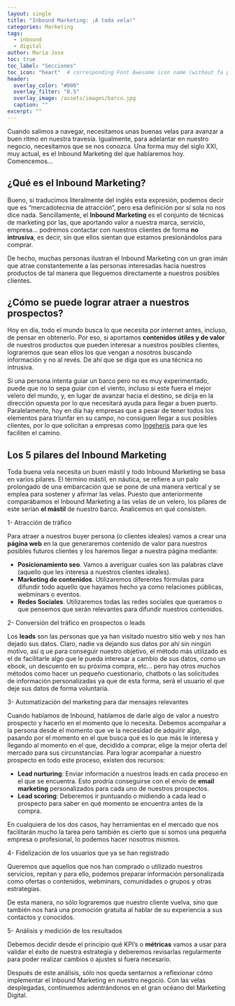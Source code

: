 ```yaml
---
layout: single
title: "Inbound Marketing: ¡A toda vela!"
categories: Marketing
tags:
  - inbound
  - digital
author: Maria Jose
toc: true
toc_label: "Secciones"
toc_icon: "heart"  # corresponding Font Awesome icon name (without fa prefix)
header:
  overlay_color: "#000"
  overlay_filter: "0.5"
  overlay_image: /assets/images/barco.jpg
  caption: ""
excerpt: ""
---
```


Cuando salimos a navegar, necesitamos unas buenas velas para avanzar a buen ritmo en nuestra travesía. Igualmente, para adelantar en nuestro negocio, necesitamos que se nos conozca. Una forma muy del siglo XXI, muy actual, es el Inbound Marketing del que hablaremos hoy. Comencemos...

## ¿Qué es el Inbound Marketing? 

Bueno, si traducimos literalmente del inglés esta expresión, podemos decir que es “mercadotecnia de atracción”, pero esa definición por sí sola no nos dice nada. Sencillamente, el **Inbound Marketing** es el conjunto de técnicas de marketing por las, que aportando valor a nuestra marca, servicio, empresa… podremos contactar con nuestros clientes de forma **no intrusiva**, es decir, sin que ellos sientan que estamos presionándolos para comprar.

De hecho, muchas personas ilustran el Inbound Marketing con un gran imán que atrae constantemente a las personas interesadas hacia nuestros productos de tal manera que lleguemos directamente a nuestros posibles clientes.

## ¿Cómo se puede lograr atraer a nuestros prospectos? 

Hoy en día, todo el mundo busca lo que necesita por internet antes, incluso, de pensar en obtenerlo. Por eso, si aportamos **contenidos útiles y de valor** de nuestros productos que pueden interesar a nuestros posibles clientes, lograremos que sean ellos los que vengan a nosotros buscando información y no al revés. De ahí que se diga que es una técnica no intrusiva.

Si una persona intenta guiar un barco pero no es muy experimentado, puede que no lo sepa guiar con el viento, incluso si este fuera el mejor velero del mundo, y, en lugar de avanzar hacia el destino, se dirija en la dirección opuesta por lo que necesitará ayuda para llegar a buen puerto. Paralelamente, hoy en día hay empresas que a pesar de tener todos los elementos para triunfar en su campo, no consiguen llegar a sus posibles clientes, por lo que solicitan a empresas como [Ingeheris](http://ingeheris.com) para que les faciliten el camino. 


## Los 5 pilares del Inbound Marketing

Toda buena vela necesita un buen mástil  y todo Inbound Marketing se basa en varios pilares. El término mástil, en náutica, se refiere a un palo prolongado de una embarcación que se pone de una manera vertical y se emplea para sostener y afirmar las velas.  Puesto que anteriormente comparábamos el Inbound Marketing a las velas de un velero, los pilares de este serían **el mástil** de nuestro barco. Analicemos en qué consisten.

1- Atracción de tráfico

Para atraer a nuestros buyer persona (o clientes ideales) vamos a crear una **página web** en la que generaremos contenido de valor para nuestros posibles futuros clientes y los haremos llegar a nuestra página mediante:

- **Posicionamiento seo**. Vamos a averiguar cuales son las palabras clave (aquello que les interesa a nuestros clientes ideales).
- **Marketing de contenidos**. Utilizaremos diferentes fórmulas para difundir todo aquello que hayamos hecho ya como relaciones públicas, webminars o eventos.
- **Redes Sociales**. Utilizaremos todas las redes sociales que queramos o que pensemos que serán relevantes para difundir nuestros contenidos.

2- Conversión del tráfico en prospectos o leads

Los **leads** son las personas que ya han visitado nuestro sitio web y nos han dejado sus datos. Claro, nadie va dejando sus datos por ahí sin ningún motivo, así q	ue para conseguir nuestro objetivo, el método más utilizado es el de facilitarle algo que le pueda interesar a cambio de sus datos, como un ebook, un descuento en su próxima compra, etc... pero hay otros muchos métodos como hacer un pequeño cuestionario,  chatbots o las solicitudes de información personalizadas ya que de esta forma, será el usuario el que deje sus datos de forma voluntaria.

3- Automatización del marketing para dar mensajes relevantes

Cuando hablamos de Inbound, hablamos de darle algo de valor a nuestro prospecto y hacerlo en el momento que lo necesita. Debemos acompañar a la persona desde el momento que ve la necesidad de adquirir algo, pasando por el momento en el que busca qué es lo que más le interesa y llegando al momento en el que, decidido a comprar, elige la mejor oferta del mercado para sus circunstancias. Para lograr acompañar a nuestro prospecto en todo este proceso, existen dos recursos:

- **Lead nurturing**: Enviar información a nuestros leads en cada proceso en el que se encuentra. Esto prodría conseguirse con el envío de **email marketing** personalizados para cada uno de nuestros prospectos.
- **Lead scoring**: Deberemos ir puntuando o midiendo a cada lead o prospecto para saber en qué momento se encuentra antes de la compra.

En cualquiera de los dos casos, hay herramientas en el mercado que nos facilitarán mucho la tarea pero también es cierto que si somos una pequeña empresa o profesional, lo podemos hacer nosotros mismos.

4- Fidelización de los usuarios que ya se han registrado

Queremos que aquellos que nos han comprado o utilizado nuestros servicios, repitan y para ello, podemos preparar información personalizada como ofertas o contenidos, webminars, comunidades o grupos y otras estrategias.

De esta manera, no sólo lograremos que nuestro cliente vuelva, sino que también nos hará una promoción gratuita al hablar de su experiencia a sus contactos y conocidos.

5- Análisis y medición de los resultados

Debemos decidir desde el principio qué KPI’s o **métricas** vamos a usar para validar el éxito de nuestra estrategia y deberemos revisarlas regularmente para poder realizar cambios o ajustes si fuera necesario.


Después de este análisis, sólo nos queda sentarnos a reflexionar cómo implementar el Inbound Marketing en nuestro negocio. Con las velas desplegadas, continuemos adentrándonos en el gran océano del Marketing Digital. 


